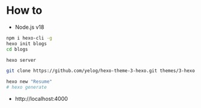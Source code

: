 # How to

- Node.js v18

```bash
npm i hexo-cli -g
hexo init blogs
cd blogs

hexo server

git clone https://github.com/yelog/hexo-theme-3-hexo.git themes/3-hexo

hexo new "Resume"
# hexo generate
```

- http://localhost:4000